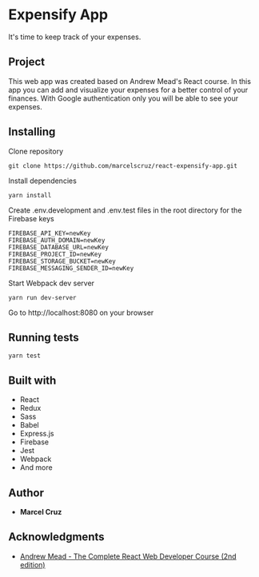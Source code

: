 # Expensify App

It's time to keep track of your expenses.

## Project

This web app was created based on Andrew Mead's React course. In this app you can add and visualize your expenses for a better control of your finances. With Google authentication only you will be able to see your expenses.

## Installing

Clone repository

```
git clone https://github.com/marcelscruz/react-expensify-app.git
```

Install dependencies
```
yarn install
```

Create .env.development and .env.test files in the root directory for the Firebase keys
```
FIREBASE_API_KEY=newKey
FIREBASE_AUTH_DOMAIN=newKey
FIREBASE_DATABASE_URL=newKey
FIREBASE_PROJECT_ID=newKey
FIREBASE_STORAGE_BUCKET=newKey
FIREBASE_MESSAGING_SENDER_ID=newKey
```

Start Webpack dev server
```
yarn run dev-server
```

Go to http://localhost:8080 on your browser

## Running tests

```
yarn test
```

## Built with

* React
* Redux
* Sass
* Babel
* Express.js
* Firebase
* Jest
* Webpack
* And more

## Author

* **Marcel Cruz**

## Acknowledgments

* [Andrew Mead - The Complete React Web Developer Course (2nd edition)](https://mead.io/)
